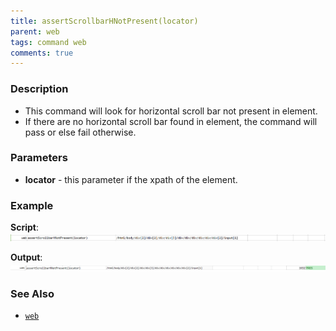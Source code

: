 ```yaml
---
title: assertScrollbarHNotPresent(locator)
parent: web
tags: command web
comments: true
---
```


### Description

- This command will look for horizontal scroll bar not present in element.
- If there are no horizontal scroll bar found in element, the command will pass or else fail otherwise.

### Parameters

- **locator** - this parameter if the xpath of the element.

### Example

**Script**:<br/>
![](image/assertScrollbarHNotPresent_01.png)

**Output**:<br/>
![](image/assertScrollbarHNotPresent_02.png)

### See Also

- [`web`](index.html)